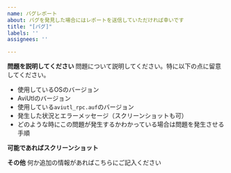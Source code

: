 ```yaml
---
name: バグレポート
about: バグを発見した場合にはレポートを送信していただければ幸いです
title: "[バグ]"
labels: ''
assignees: ''

---
```


**問題を説明してください**
問題について説明してください。特に以下の点に留意してください。
- 使用しているOSのバージョン
- AviUtlのバージョン
- 使用している`aviutl_rpc.auf`のバージョン
- 発生した状況とエラーメッセージ（スクリーンショットも可）
- どのような時にこの問題が発生するかわかっている場合は問題を発生させる手順

**可能であればスクリーンショット**

**その他**
何か追加の情報があればこちらにご記入ください
